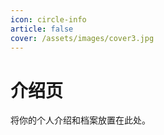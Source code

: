 ```yaml
---
icon: circle-info
article: false
cover: /assets/images/cover3.jpg
---
```


# 介绍页

将你的个人介绍和档案放置在此处。

